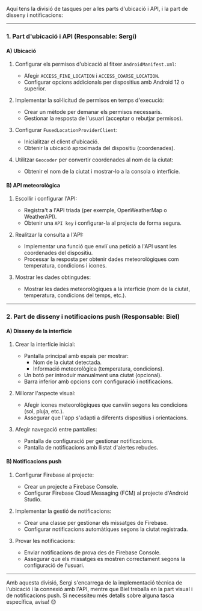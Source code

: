 Aquí tens la divisió de tasques per a les parts d'ubicació i API, i la part de disseny i notificacions:

---

### **1. Part d'ubicació i API (Responsable: Sergi)**

#### **A) Ubicació**
1. Configurar els permisos d'ubicació al fitxer `AndroidManifest.xml`:
   - Afegir `ACCESS_FINE_LOCATION` i `ACCESS_COARSE_LOCATION`.
   - Configurar opcions addicionals per dispositius amb Android 12 o superior.

2. Implementar la sol·licitud de permisos en temps d'execució:
   - Crear un mètode per demanar els permisos necessaris.
   - Gestionar la resposta de l'usuari (acceptar o rebutjar permisos).

3. Configurar `FusedLocationProviderClient`:
   - Inicialitzar el client d'ubicació.
   - Obtenir la ubicació aproximada del dispositiu (coordenades).

4. Utilitzar `Geocoder` per convertir coordenades al nom de la ciutat:
   - Obtenir el nom de la ciutat i mostrar-lo a la consola o interfície.

#### **B) API meteorològica**
1. Escollir i configurar l'API:
   - Registra't a l'API triada (per exemple, OpenWeatherMap o WeatherAPI).
   - Obtenir una `API key` i configurar-la al projecte de forma segura.

2. Realitzar la consulta a l'API:
   - Implementar una funció que enviï una petició a l'API usant les coordenades del dispositiu.
   - Processar la resposta per obtenir dades meteorològiques com temperatura, condicions i icones.

3. Mostrar les dades obtingudes:
   - Mostrar les dades meteorològiques a la interfície (nom de la ciutat, temperatura, condicions del temps, etc.).

---

### **2. Part de disseny i notificacions push (Responsable: Biel)**

#### **A) Disseny de la interfície**
1. Crear la interfície inicial:
   - Pantalla principal amb espais per mostrar:
     - Nom de la ciutat detectada.
     - Informació meteorològica (temperatura, condicions).
   - Un botó per introduir manualment una ciutat (opcional).
   - Barra inferior amb opcions com configuració i notificacions.

2. Millorar l'aspecte visual:
   - Afegir icones meteorològiques que canviïn segons les condicions (sol, pluja, etc.).
   - Assegurar que l'app s'adapti a diferents dispositius i orientacions.

3. Afegir navegació entre pantalles:
   - Pantalla de configuració per gestionar notificacions.
   - Pantalla de notificacions amb llistat d'alertes rebudes.

#### **B) Notificacions push**
1. Configurar Firebase al projecte:
   - Crear un projecte a Firebase Console.
   - Configurar Firebase Cloud Messaging (FCM) al projecte d'Android Studio.

2. Implementar la gestió de notificacions:
   - Crear una classe per gestionar els missatges de Firebase.
   - Configurar notificacions automàtiques segons la ciutat registrada.

3. Provar les notificacions:
   - Enviar notificacions de prova des de Firebase Console.
   - Assegurar que els missatges es mostren correctament segons la configuració de l'usuari.

---

Amb aquesta divisió, Sergi s'encarrega de la implementació tècnica de l'ubicació i la connexió amb l'API, mentre que Biel treballa en la part visual i de notificacions push. Si necessiteu més detalls sobre alguna tasca específica, avisa! 😊
